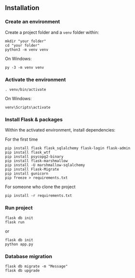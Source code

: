 ## Installation

### Create an environment

Create a project folder and a `venv` folder within:

```bash=
mkdir "your folder"
cd "your folder"
python3 -m venv venv
```

On Windows:

```bash=
py -3 -m venv venv
```

### Activate the environment

```bash=
. venv/bin/activate
```

On Windows:

```bash=
venv\Scripts\activate
```

### Install Flask & packages

Within the activated environment, install dependencies:

For the first time

```bash=
pip install flask flask_sqlalchemy flask-login flask-admin
pip install flask_wtf
pip install psycopg2-binary
pip install flask-marshmallow
pip install -U marshmallow-sqlalchemy
pip install Flask-Migrate
pip install gunicorn
pip freeze > requirements.txt
```

For someone who clone the project

```bash=
pip install -r requirements.txt
```

### Run project

```bash=
flask db init
flask run
```

or

```
flask db init
python app.py
```

### Database migration

```
flask db migrate -m "Message"
flask db upgrade
```
